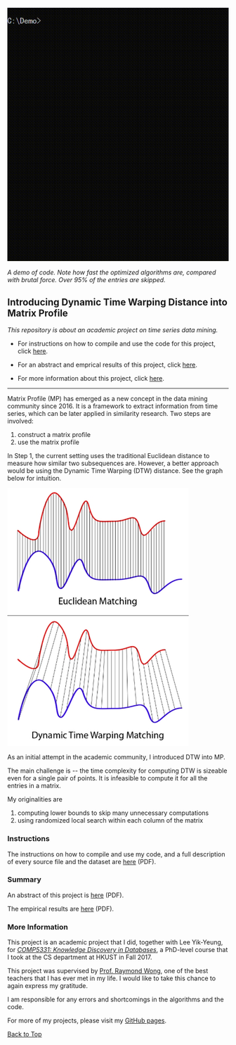 ![demo](image/demo.gif)

*A demo of code. Note how fast the optimized algorithms are, compared with brutal force. Over 95% of the entries are skipped.*

## Introducing Dynamic Time Warping Distance into Matrix Profile

*This repository is about an academic project on time series data mining.* 

- For instructions on how to compile and use the code for this project, click [here](#user-content-instructions).

- For an abstract and emprical results of this project, click [here](#user-content-summary).

- For more information about this project, click [here](#user-content-more-information).

---

Matrix Profile (MP) has emerged as a new concept in the data mining community since 2016. It is a framework to extract information from time series, which can be later applied in similarity research. Two steps are involved:

1. construct a matrix profile
2. use the matrix profile

In Step 1, the current setting uses the traditional Euclidean distance to measure how similar two subsequences are. However, a better approach would be using the Dynamic Time Warping (DTW) distance. See the graph below for intuition.

![dtw](image/dtw.png)

As an initial attempt in the academic community, I introduced DTW into MP.

The main challenge is -- the time complexity for computing DTW is sizeable even for a single pair of points. It is infeasible to compute it for all the entries in a matrix.

My originalities are

1. computing lower bounds to skip many unnecessary computations
2. using randomized local search within each column of the matrix

### Instructions

The instructions on how to compile and use my code, and a full description of every source file and the dataset are [here](README.pdf) (PDF).

### Summary

An abstract of this project is [here](summary/abstract.pdf) (PDF).

The empirical results are [here](summary/results.pdf) (PDF).

### More Information

This project is an academic project that I did, together with Lee Yik-Yeung, for [*COMP5331: Knowledge Discovery in Databases*](https://www.cse.ust.hk/~raywong/comp5331/), a PhD-level course that I took at the CS department at HKUST in Fall 2017.

This project was supervised by [Prof. Raymond Wong](https://www.cse.ust.hk/~raywong/), one of the best teachers that I has ever met in my life. I would like to take this chance to again express my gratitude.

I am responsible for any errors and shortcomings in the algorithms and the code.

For more of my projects, please visit my [GitHub pages](https://imfl.github.io).

[Back to Top](#user-content-introducing-dynamic-time-warping-distance-into-matrix-profile)
